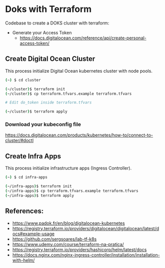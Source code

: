 # Doks with Terraform

Codebase to create a DOKS cluster with terraform:

- Generate your Access Token
  - https://docs.digitalocean.com/reference/api/create-personal-access-token/

## Create Digital Ocean Cluster

This process initialize Digital Ocean kubernetes cluster with node pools.

```bash
(~) $ cd cluster

(~/cluster)$ terraform init
(~/cluster)$ cp terraform.tfvars.example terraform.tfvars

# Edit do_token inside terraform.tfvars

(~/cluster)$ terraform apply

```

### Download your kubeconfig file

https://docs.digitalocean.com/products/kubernetes/how-to/connect-to-cluster/#doctl

## Create Infra Apps

This process initialize infrastructure apps (Ingress Controller).

```bash
(~) $ cd infra-apps

(~/infra-apps)$ terraform init
(~/infra-apps)$ cp terraform.tfvars.example terraform.tfvars
(~/infra-apps)$ terraform apply

```

## References:

- https://www.padok.fr/en/blog/digitalocean-kubernetes
- https://registry.terraform.io/providers/digitalocean/digitalocean/latest/docs#example-usage
- https://github.com/sergsoares/lab-tf-k8s
- https://www.udemy.com/course/terraform-na-pratica/
- https://registry.terraform.io/providers/hashicorp/helm/latest/docs
- https://docs.nginx.com/nginx-ingress-controller/installation/installation-with-helm/

